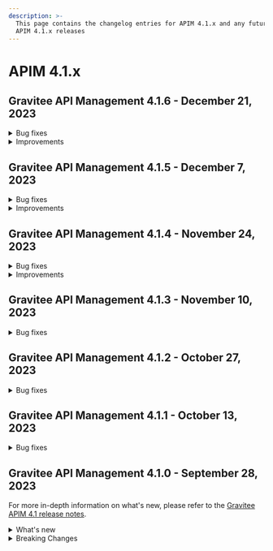 ```yaml
---
description: >-
  This page contains the changelog entries for APIM 4.1.x and any future patch
  APIM 4.1.x releases
---
```


# APIM 4.1.x

## Gravitee API Management 4.1.6 - December 21, 2023

<details>

<summary>Bug fixes</summary>

**Gateway**

* Healthcheck service never stopped when using Service Discovery [#9437](https://github.com/gravitee-io/issues/issues/9437)

**Management API**

* API Does Not Deploy if a Common Flow Exists with Multiple Entrypoints Selected [#9415](https://github.com/gravitee-io/issues/issues/9415)
* Cannot delete API with too many events [#9439](https://github.com/gravitee-io/issues/issues/9439)

**Console**

* Inconsistency on "Inheritance" flag for endpoints/groups between frontend and backend [#9407](https://github.com/gravitee-io/issues/issues/9407)
* Flow Name Display Does Not Match Gateway Behavior [#9416](https://github.com/gravitee-io/issues/issues/9416)
* Log view too wide [#9429](https://github.com/gravitee-io/issues/issues/9429)

**Portal**

* Tickets Inaccessible When an API with Open Tickets Is Deleted [#9422](https://github.com/gravitee-io/issues/issues/9422)
* Cannot Scroll in Markdown Documentation in Portal [#9424](https://github.com/gravitee-io/issues/issues/9424)
* Synchronization inconsistency on ALL APIs page on Portal [#9432](https://github.com/gravitee-io/issues/issues/9432)
* Sign up doesn't work anymore [#9440](https://github.com/gravitee-io/issues/issues/9440)

**Other**

* Make some non-migrated policies available on REQUEST phase for message APIs [#9430](https://github.com/gravitee-io/issues/issues/9430)

</details>

<details>

<summary>Improvements</summary>

**Other**

* \[JDBC] Improve Flows loading [#9436](https://github.com/gravitee-io/issues/issues/9436)

</details>

## Gravitee API Management 4.1.5 - December 7, 2023

<details>

<summary>Bug fixes</summary>

**Gateway**

* EL: Request's local address is evaluated in place of remote address [#9408](https://github.com/gravitee-io/issues/issues/9408)

**Management API**

* Can't stop a deprecated API [#9406](https://github.com/gravitee-io/issues/issues/9406)

**Console**

* Deploy banner not displayed when updating details of a plan [#9380](https://github.com/gravitee-io/issues/issues/9380)
* Error in Swagger documentation both in Portal and Console [#9391](https://github.com/gravitee-io/issues/issues/9391)
* Bad management of required file in OpenAPI [#9414](https://github.com/gravitee-io/issues/issues/9414)

**Portal**

* Error in Swagger documentation both in Portal and Console [#9391](https://github.com/gravitee-io/issues/issues/9391)

**Helm Charts**

* Alert Engine: System mail notification [#9402](https://github.com/gravitee-io/issues/issues/9402)
* License deleted after Helm upgrade [#9411](https://github.com/gravitee-io/issues/issues/9411)

**Other**

* Transform Query Parameters policy [#9383](https://github.com/gravitee-io/issues/issues/9383)

</details>

<details>

<summary>Improvements</summary>

**Management API**

* Add a resource in management API v1 to fetch API subscribers with pagination info [#9410](https://github.com/gravitee-io/issues/issues/9410)

**Portal**

* Update chore dependencies of Gravitee Portal [#9418](https://github.com/gravitee-io/issues/issues/9418)

</details>

## Gravitee API Management 4.1.4 - November 24, 2023

<details>

<summary>Bug fixes</summary>

**Management API**

* Application `api_key_mode` is automatically and incorrectly set to EXCLUSIVE mode without owner consent [#9348](https://github.com/gravitee-io/issues/issues/9348)
* Environment rights: API "update" right is not enough to edit the entrypoint [#9372](https://github.com/gravitee-io/issues/issues/9372)
* APIM: Flows table / name column / extend column size [#9377](https://github.com/gravitee-io/issues/issues/9377)
* Cannot Import API Definition with Automatic Group Association [#9385](https://github.com/gravitee-io/issues/issues/9385)

**Console**

* API subscription fails with insufficient rights error [#9341](https://github.com/gravitee-io/issues/issues/9341)
* History not available if too many deployments [#9359](https://github.com/gravitee-io/issues/issues/9359)
* APIM Console doc links point to old documentation site [#9386](https://github.com/gravitee-io/issues/issues/9386)

**Portal**

* API subscription fails with insufficient rights error [#9341](https://github.com/gravitee-io/issues/issues/9341)
* The "All rights reserved" mention on Portal is using an old date [#9384](https://github.com/gravitee-io/issues/issues/9384)

**Other**

* Configuration files are being overwritten during Yum update [#9368](https://github.com/gravitee-io/issues/issues/9368)
* Transform Headers policy should be case insensitive [#9378](https://github.com/gravitee-io/issues/issues/9378)
* Generate JWT policy Key Resolver wrong value [#9389](https://github.com/gravitee-io/issues/issues/9389)
* OAuth2 introspection and userinfo should send a 503 when technical exception instead of 401 [#9390](https://github.com/gravitee-io/issues/issues/9390)

</details>

<details>

<summary>Improvements</summary>

**Gateway**

* Health Check: Allow to use response time in assertion [#9388](https://github.com/gravitee-io/issues/issues/9388)

**Helm Charts**

* Allow to configure Gateway timeouts in the Helm Chart [#9392](https://github.com/gravitee-io/issues/issues/9392)

</details>

## Gravitee API Management 4.1.3 - November 10, 2023

<details>

<summary>Bug fixes</summary>

**Gateway**

* Gateways not able to send bulk index data to ES8 [#9361](https://github.com/gravitee-io/issues/issues/9361)
* When using push plan there is no log when subscription Webhook ends in error [#9363](https://github.com/gravitee-io/issues/issues/9363)

**Management API**

* Email related to closed, paused, and resumed subscription of API\_KEY plan are sent with an empty body [#9355](https://github.com/gravitee-io/issues/issues/9355)
* JDBC deadlocks on Command table when running multiple Management APIs [#9356](https://github.com/gravitee-io/issues/issues/9356)
* Error running `graviteeio-apim-rest-api-4.1.2` [#9360](https://github.com/gravitee-io/issues/issues/9360)
* Unable to access Alerts screen when there are millions of AlertEvents [#9362](https://github.com/gravitee-io/issues/issues/9362)
* Unable to deploy an API with a huge API definition and a lot of existing deployments [#9364](https://github.com/gravitee-io/issues/issues/9364)
* Security: Enforce password policy for users [#9374](https://github.com/gravitee-io/issues/issues/9374)

**Other**

* GKO: API state does not get updated [#9338](https://github.com/gravitee-io/issues/issues/9338)
* \[RabbitMQ] message not logged when Rabbit's message does not define correlationId [#9353](https://github.com/gravitee-io/issues/issues/9353)
* Groovy policy with On-request script not working in v4 engine emulation mode [#9367](https://github.com/gravitee-io/issues/issues/9367)
* Generate JWT not working with APIM 4.x [#9371](https://github.com/gravitee-io/issues/issues/9371)
* Missing “generate JWT policy” on a v4 message API entrypoint Request phase [#9373](https://github.com/gravitee-io/issues/issues/9373)

</details>

## Gravitee API Management 4.1.2 - October 27, 2023

<details>

<summary>Bug fixes</summary>

**Management API**

* Can't create Backend-to-Backend applications [#9157](https://github.com/gravitee-io/issues/issues/9157)
* Can't assign a group to a Backend-to-Backend application [#9158](https://github.com/gravitee-io/issues/issues/9158)
* Invalid CORS Allow Origin Can Be Imported To Create New API [#9212](https://github.com/gravitee-io/issues/issues/9212)
* Unable to create custom email notification template [#9284](https://github.com/gravitee-io/issues/issues/9284)
* Attached Media is lost when the API Documentation is renamed [#9285](https://github.com/gravitee-io/issues/issues/9285)
* User email address policy treats valid email address as invalid [#9293](https://github.com/gravitee-io/issues/issues/9293)
* Endpoint Configuration Resets to Default after Redeployment [#9296](https://github.com/gravitee-io/issues/issues/9296)
* Alert template not automatically applied to new APIs [#9323](https://github.com/gravitee-io/issues/issues/9323)
* Unable to import OpenAPI spec with unused `variables` in `servers` definition [#9329](https://github.com/gravitee-io/issues/issues/9329)
* User with quotes in last name isn't properly sanitized [#9336](https://github.com/gravitee-io/issues/issues/9336)
* Listening Hosts are mandatory in Virtual Hosts mode [#9343](https://github.com/gravitee-io/issues/issues/9343)
* The OpenAPI schema to close a plan has incorrect response code [#9351](https://github.com/gravitee-io/issues/issues/9351)

**Console**

* Unable to Update API with Open API YAML File [#9202](https://github.com/gravitee-io/issues/issues/9202)
* Unable to edit flows once saved with an invalid configuration [#9274](https://github.com/gravitee-io/issues/issues/9274)
* No Backend-to-Backend application type available [#9334](https://github.com/gravitee-io/issues/issues/9334)

**Portal**

* Custom wide logo is too small in the Portal header [#9337](https://github.com/gravitee-io/issues/issues/9337)

**Other**

* IP Filtering policy blacklist does not work if there is a space in the IP address [#9083](https://github.com/gravitee-io/issues/issues/9083)
* Domain name (host) in whitelist does not work in IP Filtering policy [#9198](https://github.com/gravitee-io/issues/issues/9198)
* JWS policy doesn't work with Java 17 [#9211](https://github.com/gravitee-io/issues/issues/9211)
* Data Logging Masking policy [#9215](https://github.com/gravitee-io/issues/issues/9215)
* Jaeger not working with APIM 4+ [#9331](https://github.com/gravitee-io/issues/issues/9331)
* Quotify the namespace defined in ServiceAccount to avoid errors [#9345](https://github.com/gravitee-io/issues/issues/9345)

</details>

## Gravitee API Management 4.1.1 - October 13, 2023

<details>

<summary>Bug fixes</summary>

**Gateway**

* Health check doesn't support endpoint with EL [#8700](https://github.com/gravitee-io/issues/issues/8700)
* `resource-filtering` policy does not work with debug mode [#9267](https://github.com/gravitee-io/issues/issues/9267)
* Gateways take proxy configuration but should not [#9278](https://github.com/gravitee-io/issues/issues/9278)

**Management API**

* Emails related to closed, paused, and resumed subscription of PUSH plan are not sent [#9281](https://github.com/gravitee-io/issues/issues/9281)
* Unable to update health checks on endpoints with REST API v2 [#9283](https://github.com/gravitee-io/issues/issues/9283)

**Console**

* "Configure logging mode" link not working [#9213](https://github.com/gravitee-io/issues/issues/9213)
* "Add members" button does not work for group admin [#9241](https://github.com/gravitee-io/issues/issues/9241)
* Unable to remove expiration date of an API Key [#9248](https://github.com/gravitee-io/issues/issues/9248)
* Non-admin users can't see API Keys of APIs they created [#9268](https://github.com/gravitee-io/issues/issues/9268)
* Console: Add date time picker instead of only date for subscription date field [#9271](https://github.com/gravitee-io/issues/issues/9271)
* Log Content Not Visible in V2 API Logs [#9290](https://github.com/gravitee-io/issues/issues/9290)

**Other**

* User claim in OAuth2 resource is ignored [#9168](https://github.com/gravitee-io/issues/issues/9168)
* Typo in the documentation of `cache-policy` [#9262](https://github.com/gravitee-io/issues/issues/9262)

</details>

## Gravitee API Management 4.1.0 - September 28, 2023

For more in-depth information on what's new, please refer to the [Gravitee APIM 4.1 release notes](../release-notes/apim-4.1.md).

<details>

<summary>What's new</summary>

**Installing APIM on Kubernetes**

* Helm Chart configuration now supports DB-less mode

**v4 API Configuration**

* Webhook entrypoint configuration supports Dead Letter Queue
* Enhanced single endpoint and endpoint group management
* Default single endpoint and endpoint group settings inheritance to streamline configuration
* Enhancements to user and group access, including transfer of ownership

**Creating v4 APIs**

* A v4 API can be created by importing an existing Gravitee v4 API definition in JSON format
* v4 API duplication is now supported

**Logging**

* Comprehensive connection logs to analyze the usage of v4 message APIs
* Customizable data capture and message content details

</details>

<details>

<summary>Breaking Changes</summary>

No breaking changes

</details>
